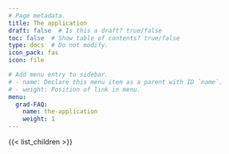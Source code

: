 ```yaml
---
# Page metadata.
title: The application
draft: false  # Is this a draft? true/false
toc: false  # Show table of contents? true/false
type: docs  # Do not modify.
icon_pack: fas
icon: file

# Add menu entry to sidebar.
# - name: Declare this menu item as a parent with ID `name`.
# - weight: Position of link in menu.
menu:
  grad-FAQ:
    name: the-application
    weight: 1
---
```


{{< list_children >}}
